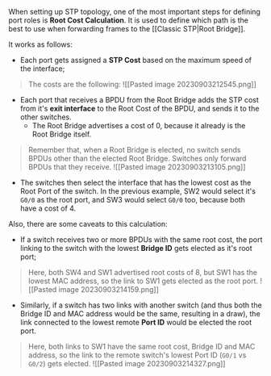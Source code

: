 When setting up STP topology, one of the most important steps for defining port roles is **Root Cost Calculation**. It is used to define which path is the best to use when forwarding frames to the [[Classic STP|Root Bridge]].

It works as follows:

- Each port gets assigned a **STP Cost** based on the maximum speed of the interface;
> The costs are the following:
> ![[Pasted image 20230903212545.png]]

- Each port that receives a BPDU from the Root Bridge adds the STP cost from it's **exit interface** to the Root Cost of the BPDU, and sends it to the other switches.
	- The Root Bridge advertises a cost of 0, because it already is the Root Bridge itself.
> Remember that, when a Root Bridge is elected, no switch sends BPDUs other than the elected Root Bridge. Switches only forward BPDUs that they receive.
> ![[Pasted image 20230903213105.png]]

- The switches then select the interface that has the lowest cost as the Root Port of the switch. In the previous example, SW2 would select it's `G0/0` as the root port, and SW3 would select `G0/0` too, because both have a cost of 4.

Also, there are some caveats to this calculation:

- If a switch receives two or more BPDUs with the same root cost, the port linking to the switch with the lowest **Bridge ID** gets elected as it's root port;
> Here, both SW4 and SW1 advertised root costs of 8, but SW1 has the lowest MAC address, so the link to SW1 gets elected as the root port.
> ![[Pasted image 20230903214159.png]]

- Similarly, if a switch has two links with another switch (and thus both the Bridge ID and MAC address would be the same, resulting in a draw), the link connected to the lowest remote **Port ID** would be elected the root port.
> Here, both links to SW1 have the same root cost, Bridge ID and MAC address, so the link to the remote switch's lowest Port ID (`G0/1` vs `G0/2`) gets elected.
> ![[Pasted image 20230903214327.png]]

